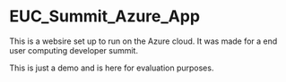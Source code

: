 # EUC_Summit_Azure_App
This is a websire set up to run on the Azure cloud.  It was made for a end user computing developer summit.

This is just a demo and is here for evaluation purposes.
